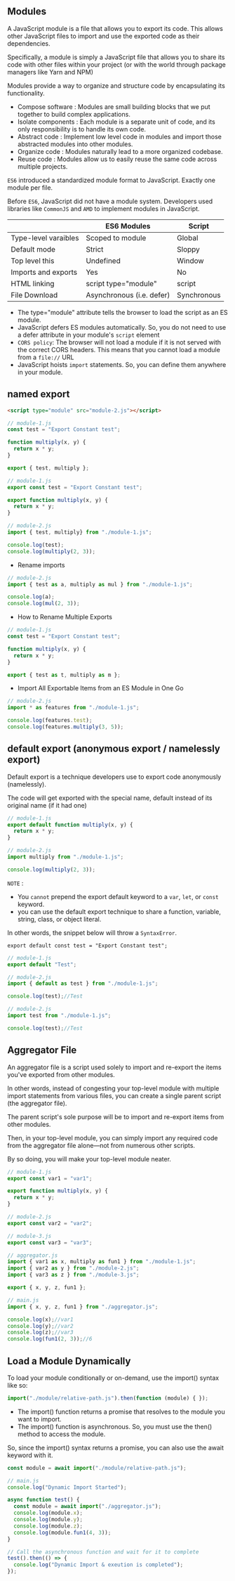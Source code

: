 ## Modules

A JavaScript module is a file that allows you to export its code. This allows other JavaScript files to import and use the exported code as their dependencies.

Specifically, a module is simply a JavaScript file that allows you to share its code with other files within your project (or with the world through package managers like Yarn and NPM)

Modules provide a way to organize and structure code by encapsulating its functionality. 

- Compose software : Modules are small building blocks that we put together to build complex applications.
- Isolate components : Each module is a separate unit of code, and its only responsibility is to handle its own code.
- Abstract code : Implement low level code in modules and import those abstracted modules into other modules.
- Organize code : Modules naturally lead to a more organized codebase.
- Reuse code : Modules allow us to easily reuse the same code across multiple projects.

`ES6` introduced a standardized module format to JavaScript. Exactly one module per file.

Before `ES6`, JavaScript did not have a module system. Developers used libraries like `CommonJS` and `AMD` to implement modules in JavaScript.

| | ES6 Modules | Script |
| --- | --- | --- |
|Type-level varaibles | Scoped to module | Global |
|Default mode | Strict | Sloppy |
|Top level this | Undefined | Window |
|Imports and exports | Yes | No |
|HTML linking | script type="module" | script |
|File Download | Asynchronous (i.e. defer) | Synchronous |

- The type="module" attribute tells the browser to load the script as an ES module.
- JavaScript defers ES modules automatically. So, you do not need to use a defer attribute in your module's `script` element
- `CORS policy`: The browser will not load a module if it is not served with the correct CORS headers. This means that you cannot load a module from a `file://` URL 
- JavaScript hoists `import` statements. So, you can define them anywhere in your module.

## named export
```html
<script type="module" src="module-2.js"></script>
```

```js
// module-1.js
const test = "Export Constant test";

function multiply(x, y) {
  return x * y;
}

export { test, multiply };
```

```js
// module-1.js
export const test = "Export Constant test";

export function multiply(x, y) {
  return x * y;
}
```

```js
// module-2.js
import { test, multiply} from "./module-1.js";

console.log(test);
console.log(multiply(2, 3));
```

- Rename imports
    
```js
// module-2.js
import { test as a, multiply as mul } from "./module-1.js";

console.log(a);
console.log(mul(2, 3));
```

- How to Rename Multiple Exports

```js
// module-1.js
const test = "Export Constant test";

function multiply(x, y) {
  return x * y;
}

export { test as t, multiply as m };
```

- Import All Exportable Items from an ES Module in One Go

```js
// module-2.js
import * as features from "./module-1.js";

console.log(features.test);
console.log(features.multiply(3, 5));
```

## default export (anonymous export / namelessly export)

Default export is a technique developers use to export code anonymously (namelessly).

The code will get exported with the special name, default instead of its original name (if it had one)

```js
// module-1.js
export default function multiply(x, y) {
  return x * y;
}
```

```js
// module-2.js
import multiply from "./module-1.js";

console.log(multiply(2, 3));
```

`NOTE` : 
- You `cannot` prepend the export default keyword to a `var`, `let`, or `const` keyword.
- you can use the default export technique to share a function, variable, string, class, or object literal.

In other words, the snippet below will throw a `SyntaxError`.

```
export default const test = "Export Constant test";
```

```js
// module-1.js
export default "Test";
```

```js
// module-2.js
import { default as test } from "./module-1.js";

console.log(test);//Test
```

```js
// module-2.js
import test from "./module-1.js";

console.log(test);//Test
```

## Aggregator File

An aggregator file is a script used solely to import and re-export the items you've exported from other modules.

In other words, instead of congesting your top-level module with multiple import statements from various files, you can create a single parent script (the aggregator file).

The parent script's sole purpose will be to import and re-export items from other modules.

Then, in your top-level module, you can simply import any required code from the aggregator file alone—not from numerous other scripts.

By so doing, you will make your top-level module neater.

```js
// module-1.js
export const var1 = "var1";

export function multiply(x, y) {
  return x * y;
}
```

```js
// module-2.js
export const var2 = "var2";
```

```js
// module-3.js
export const var3 = "var3";
```

```js
// aggregator.js
import { var1 as x, multiply as fun1 } from "./module-1.js";
import { var2 as y } from "./module-2.js";
import { var3 as z } from "./module-3.js";

export { x, y, z, fun1 };
```

```js
// main.js
import { x, y, z, fun1 } from "./aggregator.js";

console.log(x);//var1
console.log(y);//var2
console.log(z);//var3
console.log(fun1(2, 3));//6
```

## Load a Module Dynamically

To load your module conditionally or on-demand, use the import() syntax like so:

```js
import("./module/relative-path.js").then(function (module) { });
```

- The import() function returns a promise that resolves to the module you want to import.
- The import() function is asynchronous. So, you must use the then() method to access the module.

So, since the import() syntax returns a promise, you can also use the await keyword with it.

```js
const module = await import("./module/relative-path.js");
```

```js
// main.js
console.log("Dynamic Import Started");

async function test() {
  const module = await import("./aggregator.js");
  console.log(module.x);
  console.log(module.y);
  console.log(module.z);
  console.log(module.fun1(4, 3));
}

// Call the asynchronous function and wait for it to complete
test().then(() => {
  console.log("Dynamic Import & exeution is completed");
});
```
